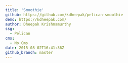 ```yaml
---
title: 'Smoothie'
github: https://github.com/kdheepak/pelican-smoothie
demo: https://kdheepak.com/
author: Dheepak Krishnamurthy
ssg:
  - Pelican
cms:
  - No Cms
date: 2015-08-02T16:41:36Z
github_branch: master
---
```


